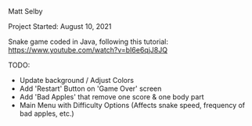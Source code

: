 Matt Selby

Project Started: August 10, 2021

Snake game coded in Java, following this tutorial: https://www.youtube.com/watch?v=bI6e6qjJ8JQ

TODO:
- Update background / Adjust Colors
- Add 'Restart' Button on 'Game Over' screen
- Add 'Bad Apples' that remove one score & one body part
- Main Menu with Difficulty Options (Affects snake speed, frequency of bad apples, etc.)
